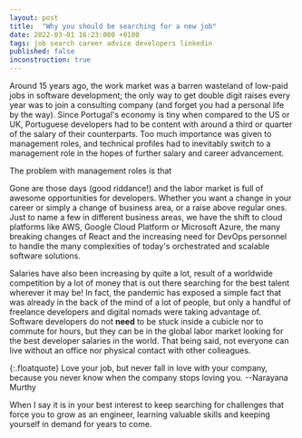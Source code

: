 ```yaml
---
layout: post
title:  "Why you should be searching for a new job"
date: 2022-03-01 16:23:000 +0100
tags: job search career advice developers linkedin
published: false
inconstruction: true
---
```


Around 15 years ago, the work market was a barren wasteland of low-paid jobs in software development; the only way to get double digit raises every year was to join a consulting company (and forget you had a personal life by the way). Since Portugal's economy is tiny when compared to the US or UK, Portuguese developers had to be content with around a third or quarter of the salary of their counterparts. Too much importance was given to management roles, and technical profiles had to inevitably switch to a management role in the hopes of further  salary and career advancement. 

The problem with management roles is that

Gone are those days (good riddance!) and the labor market is full of awesome opportunities for developers. Whether you want a change in your career or simply a change of business area, or a raise above regular ones. Just to name a few in different business areas, we have the shift to cloud platforms like AWS, Google Cloud Platform or Microsoft Azure, the many breaking changes of React and the increasing need for DevOps personnel to handle the many complexities of today's orchestrated and scalable software solutions.

Salaries have also been increasing by quite a lot, result of a worldwide competition by a lot of money that is out there searching for the best talent wherever it may be! In fact, the pandemic has exposed a simple fact that was already in the back of the mind of a lot of people, but only a handful of freelance developers and digital nomads were taking advantage of. Software developers do not __need__ to be stuck inside a cubicle nor to commute for hours, but they can be in the global labor market looking for the best developer salaries in the world. That being said, not everyone can live without an office nor physical contact with other colleagues. 

{:.floatquote}
Love your job, but never fall in love with your company, because you never know when the company stops loving you.
--Narayana Murthy

When I say it is in your best interest to keep searching for challenges that force you to grow as an engineer, learning valuable skills and keeping yourself in demand for years to come. 







